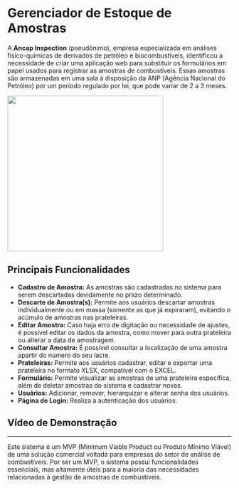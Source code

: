 # Gerenciador de Estoque de Amostras

A **Ancap Inspection** (pseudônimo), empresa especializada em análises físico-químicas de derivados de petróleo e biocombustíveis, identificou a necessidade de criar uma aplicação web para substituir os formulários em papel usados para registrar as amostras de combustíveis. Essas amostras são armazenadas em uma sala à disposição da ANP (Agência Nacional do Petróleo) por um período regulado por lei, que pode variar de 2 a 3 meses.

<img src="https://i.ibb.co/ctkcfmd/Captura-de-Tela-135.png" align="center" height="350" width="350"/>

## Principais Funcionalidades

- **Cadastro de Amostra:** As amostras são cadastradas no sistema para serem descartadas devidamente no prazo determinado.
- **Descarte de Amostra(s):**  Permite aos usuários descartar amostras individualmente ou em massa (somente as que já expiraram), evitando o acúmulo de amostras nas prateleiras.
- **Editar Amostra:** Caso haja erro de digitação ou necessidade de ajustes, é possível editar os dados da amostra, como mover para outra prateleira ou alterar a data de amostragem.
- **Consultar Amostra:** É possível consultar a localização de uma amostra apartir do número do seu lacre.
- **Prateleiras:** Permite aos usuários cadastrar, editar e exportar uma prateleira no formato XLSX, compatível com o EXCEL.
- **Formulário:** Permite visualizar as amostras de uma prateleira específica, além de deletar amostras do sistema e cadastrar novas.
- **Usuários:** Adicionar, remover, hierarquizar e alterar senha dos usuários.
- **Página de Login:** Realiza a autenticação dos usuários.

## Vídeo de Demonstração

---

Este sistema é um MVP (Minimum Viable Product ou Produto Mínimo Viável) de uma solução comercial voltada para empresas do setor de análise de combustíveis. Por ser um MVP, o sistema possui funcionalidades essenciais, mas altamente úteis para a maioria das necessidades relacionadas à gestão de amostras de combustíveis.
